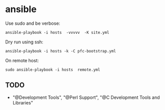 ansible
=======

Use sudo and be verbose:

    ansible-playbook -i hosts  -vvvvv  -K site.yml

Dry run using ssh:

    ansible-playbook -i hosts -k -C pfc-bootstrap.yml


On remote host:

    sudo ansible-playbook -i hosts  remote.yml

TODO
----

- "@Development Tools", "@Perl Support", "@C Development Tools and Libraries"
